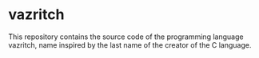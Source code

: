 # vazritch
This repository contains the source code of the programming language vazritch, name inspired by the last name of the creator of the C language.
